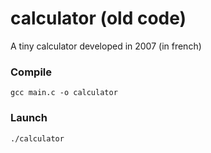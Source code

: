 # calculator (old code)

A tiny calculator developed in 2007 (in french)

### Compile
```
gcc main.c -o calculator
```

### Launch

```
./calculator
```
